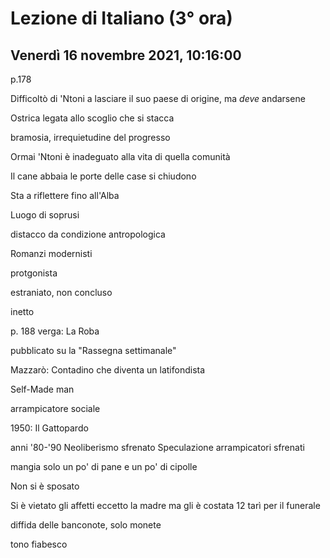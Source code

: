 # Lezione di Italiano (3° ora)

## Venerdì 16 novembre 2021, 10:16:00

p.178

Difficoltò di 'Ntoni a lasciare il suo paese di origine, ma _deve_ andarsene

Ostrica legata allo scoglio che si stacca

bramosia, irrequietudine del progresso

Ormai 'Ntoni è inadeguato alla vita di quella comunità

Il cane abbaia
le porte delle case si chiudono

Sta a riflettere fino all'Alba


Luogo di soprusi

distacco da condizione antropologica

Romanzi modernisti

protgonista

estraniato, non concluso

inetto


p. 188 
verga: La Roba

pubblicato su la "Rassegna settimanale"


Mazzarò: Contadino che diventa un latifondista

Self-Made man

arrampicatore sociale

1950: Il Gattopardo

anni '80-'90  Neoliberismo sfrenato 
Speculazione
arrampicatori sfrenati


mangia solo un po' di pane e un po' di cipolle

Non si è sposato

Si è vietato gli affetti eccetto la madre ma gli è costata 12 tarì per il funerale

diffida delle banconote, solo monete



tono fiabesco
<!--stackedit_data:
eyJoaXN0b3J5IjpbMjAxODU4NTYwNSwtMTY2NzM2ODg1LDEzNz
AyNTYxODIsLTExODg2Mjg2MjVdfQ==
-->